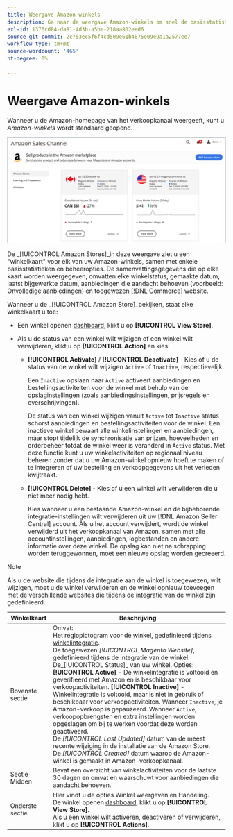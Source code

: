 ```yaml
---
title: Weergave Amazon-winkels
description: Ga naar de weergave Amazon-winkels om snel de basisstatistieken van al uw Amazon-winkels en toegangsbeheeropties te bekijken.
exl-id: 1376cd84-da81-4d3b-a5be-218aa802eed6
source-git-commit: 2c753ec5f6f4cd509e61b4875e09e9a1a2577ee7
workflow-type: tm+mt
source-wordcount: '465'
ht-degree: 0%

---
```


# Weergave Amazon-winkels

Wanneer u de Amazon-homepage van het verkoopkanaal weergeeft, kunt u _Amazon-winkels_ wordt standaard geopend.

![Weergave Amazon-winkels](assets/amazon-sales-channel-home-tabs.png)

De _[!UICONTROL Amazon Stores]_in deze weergave ziet u een &quot;winkelkaart&quot; voor elk van uw Amazon-winkels, samen met enkele basisstatistieken en beheeropties. De samenvattingsgegevens die op elke kaart worden weergegeven, omvatten elke winkelstatus, gemaakte datum, laatst bijgewerkte datum, aanbiedingen die aandacht behoeven (voorbeeld: Onvolledige aanbiedingen) en toegewezen [!DNL Commerce] website.

Wanneer u de _[!UICONTROL Amazon Store]_bekijken, staat elke winkelkaart u toe:

- Een winkel openen [dashboard](./amazon-store-dashboard.md), klikt u op **[!UICONTROL View Store]**.

- Als u de status van een winkel wilt wijzigen of een winkel wilt verwijderen, klikt u op **[!UICONTROL Action]** en kies:

   - **[!UICONTROL Activate]** / **[!UICONTROL Deactivate]** - Kies of u de status van de winkel wilt wijzigen `Active` of `Inactive`, respectievelijk.

      Een `Inactive` opslaan naar `Active` activeert aanbiedingen en bestellingsactiviteiten voor de winkel met behulp van de opslaginstellingen (zoals aanbiedingsinstellingen, prijsregels en overschrijvingen).

      De status van een winkel wijzigen vanuit `Active` tot `Inactive` status schorst aanbiedingen en bestellingsactiviteiten voor de winkel. Een inactieve winkel bewaart alle winkelinstellingen en aanbiedingen, maar stopt tijdelijk de synchronisatie van prijzen, hoeveelheden en orderbeheer totdat de winkel weer is veranderd in `Active` status. Met deze functie kunt u uw winkelactiviteiten op regionaal niveau beheren zonder dat u uw Amazon-winkel opnieuw hoeft te maken of te integreren of uw bestelling en verkoopgegevens uit het verleden kwijtraakt.

   - **[!UICONTROL Delete]** - Kies of u een winkel wilt verwijderen die u niet meer nodig hebt.

      Kies wanneer u een bestaande Amazon-winkel en de bijbehorende integratie-instellingen wilt verwijderen uit uw [!DNL Amazon Seller Central] account. Als u het account verwijdert, wordt de winkel verwijderd uit het verkoopkanaal van Amazon, samen met alle accountinstellingen, aanbiedingen, logbestanden en andere informatie over deze winkel. De opslag kan niet na schrapping worden teruggewonnen, moet een nieuwe opslag worden gecreeerd.

>[!NOTE]
>Als u de website die tijdens de integratie aan de winkel is toegewezen, wilt wijzigen, moet u de winkel verwijderen en de winkel opnieuw toevoegen met de verschillende websites die tijdens de integratie van de winkel zijn gedefinieerd.

| Winkelkaart | Beschrijving |
|--- |--- |
| Bovenste sectie | Omvat: <br>Het regiopictogram voor de winkel, gedefinieerd tijdens [winkelintegratie](./store-integration.md).<br> De toegewezen _[!UICONTROL Magento Website]_, gedefinieerd tijdens de integratie van de winkel.<br>De_[!UICONTROL Status]_ van uw winkel. Opties: **[!UICONTROL Active]** - De winkelintegratie is voltooid en geverifieerd met Amazon en is beschikbaar voor verkoopactiviteiten. **[!UICONTROL Inactive]** - Winkelintegratie is voltooid, maar is niet in gebruik of beschikbaar voor verkoopactiviteiten. Wanneer `Inactive`, je Amazon-verkoop is gepauzeerd. Wanneer `Active`, verkoopopbrengsten en extra instellingen worden opgeslagen om bij te werken voordat deze worden geactiveerd.<br>De *[!UICONTROL Last Updated]* datum van de meest recente wijziging in de installatie van de Amazon Store.<br>De *[!UICONTROL Created]* datum waarop de Amazon-winkel is gemaakt in Amazon-verkoopkanaal. |
| Sectie Midden | Bevat een overzicht van winkelactiviteiten voor de laatste 30 dagen en omvat en waarschuwt voor aanbiedingen die aandacht behoeven. |
| Onderste sectie | Hier vindt u de opties Winkel weergeven en Handeling.<br>De winkel openen [dashboard](./amazon-store-dashboard.md), klikt u op **[!UICONTROL View Store]**.<br>Als u een winkel wilt activeren, deactiveren of verwijderen, klikt u op **[!UICONTROL Actions]**. |
